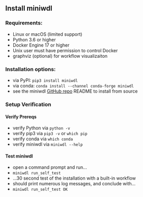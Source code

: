 ## Install miniwdl

### Requirements:

- Linux or macOS (limited support)
- Python 3.6 or higher
- Docker Engine 17 or higher
- Unix user must have permission to control Docker
- graphviz (optional) for workflow visualizaiton

### Installation options:

- via PyPI: `pip3 install miniwdl`
- via conda: `conda install --channel conda-forge miniwdl`
- see the miniwdl [GitHub repo](https://github.com/chanzuckerberg/miniwdl/) README to install from source

### Setup Verification

#### Verify Prereqs

- verify Python via `python -v`
- verify pip3 via `pip3 -v` or `which pip`
- verify conda via `which conda`
- verify miniwdl via `miniwdl --help`

#### Test miniwdl

- open a command prompt and run...
- `miniwdl run_self_test`
- …30 second test of the installation with a built-in workflow
- should print numerous log messages, and conclude with... 
- `miniwdl run_self_test OK` 
